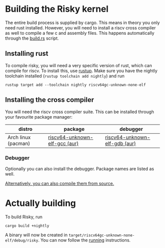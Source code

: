 
# Building the Risky kernel 

The entire build process is supplied by cargo. This means in theory you only need rust installed. However, you will need to install a riscv cross compiler as well to compile a few c and assembly files. This happens automatically through the [build.rs](../build/build.rs) script.

## Installing rust

To compile risky, you will need a very specific version of rust, which can compile for riscv. To install this, use [rustup](https://rustup.rs/). Make sure you have the nightly toolchain installed (`rustup toolchain add nightly`) and run 
```
rustup target add --toolchain nightly riscv64gc-unknown-none-elf
```

## Installing the cross compiler

You will need the riscv cross compiler suite. This can be installed through your favourite package manager:

| distro | package | debugger |
| --- | --- | --- |
| Arch linux (pacman) | [riscv64-unknown-elf-gcc (aur)](https://aur.archlinux.org/packages/riscv64-unknown-elf-gcc/) | [riscv64-unknown-elf-gdb (aur)](https://aur.archlinux.org/packages/riscv64-unknown-elf-gdb/)  |

### Debugger
Optionally you can also install the debugger. Package names are listed as well.


[Alternatively, you can also compile them from source.](https://github.com/riscv/riscv-gnu-toolchain)

# Actually building

To build Risky, run 
```
cargo build +nightly
``` 

A binary will now be created in `target/riscv64gc-unknown-none-elf/debug/risky`. You can now follow the [running](running.md) instructions.
